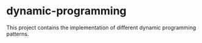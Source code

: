 # dynamic-programming
This project contains the implementation of different dynamic programming patterns.

